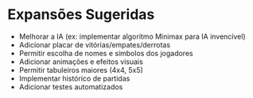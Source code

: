 # Expansões Sugeridas

- Melhorar a IA (ex: implementar algoritmo Minimax para IA invencível)
- Adicionar placar de vitórias/empates/derrotas
- Permitir escolha de nomes e símbolos dos jogadores
- Adicionar animações e efeitos visuais
- Permitir tabuleiros maiores (4x4, 5x5)
- Implementar histórico de partidas
- Adicionar testes automatizados
